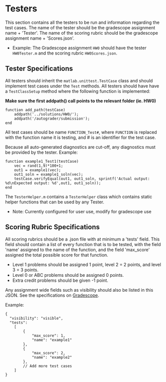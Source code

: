 # Testers
This section contains all the testers to be run and information regarding the test cases.
The name of the tester should be the gradescope assignment name + 'Tester'.
The name of the scoring rubric should be the gradescope assignment name + 'Scores.json'.
- Example: The Gradescope assignment `HW0` should have the tester `HW0Tester.m` and the scoring rubric `HW0Scores.json`.
## Tester Specifications
All testers should inherit the `matlab.unittest.TestCase` class and should implement test cases under the `Test` methods.
All testers should have have a `TestClassSetup` method where the following function is implemented:

**Make sure the first addpath() call points to the relevant folder (ie. HW0)**
```
function add_path(testCase)
    addpath('../solutions/HW0/');
    addpath('/autograder/submission');
end
```
All test cases should be name `FUNCTION_Test#`, where `FUNCTION` is replaced with the function name it is testing, and # is an identifier for the test case.

Because all auto-generated diagnostics are cut-off, any diagnostics must be provided by the tester.
Example:
```
function example1_Test1(testCase)
    vec = rand(1,9)*100+1;
    out1 = example1(vec);
    out1_soln = example1_soln(vec);
    testCase.verifyEqual(out1, out1_soln, sprintf('Actual output: %d\nExpected output: %d',out1, out1_soln));
end
```
The `TesterHelper.m` contains a `TesterHelper` class which contains static helper functions that can be used by any Tester.
- Note: Currently configured for user use, modify for gradescope use
## Scoring Rubric Specifications
All scoring rubrics should be a .json file with at minimum a 'tests' field. This field should contain a list of every function that is to be tested, with the field 'name' assigned to the name of the function, and the field 'max_score' assigned the total possible score for that function.
- Level 1 problems should be assigned 1 point, level 2 = 2 points, and level 3 = 3 points.
- Level 0 or ABC problems should be assigned 0 points.
- Extra credit problems should be given -1 point.

Any assignment wide fields such as visibility should also be listed in this JSON. See the specifications on [Gradescope](https://gradescope-autograders.readthedocs.io/en/latest/specs/).

Example:
```
{ 
  "visibility": "visible",
  "tests":
    [
        {
            "max_score": 1, 
            "name": "example1"
        },
        {
            "max_score": 2, 
            "name": "example2"
        },
        // Add more test cases
    ]
}
```